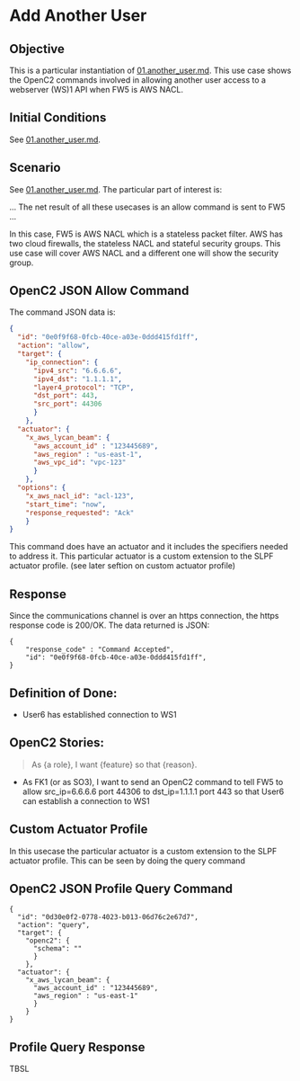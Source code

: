 # Add Another User

## Objective
This is a particular instantiation of 
[01.another_user.md](./01.another_user.md).
This use case shows the OpenC2 commands 
involved in allowing another user access to a webserver (WS)1 API
when FW5 is AWS NACL.

## Initial Conditions

See [01.another_user.md](./01.another_user.md).

## Scenario

See [01.another_user.md](./01.another_user.md).
The particular part of interest is:

... The net result of all these usecases is an allow command is sent to FW5 ...

In this case, FW5 is AWS NACL which is a stateless packet filter. 
AWS has two cloud firewalls, the stateless NACL and stateful security groups. 
This use case will cover AWS NACL and a different 
one will show the security group.

## OpenC2 JSON Allow Command
The command JSON data is:

```json
{
  "id": "0e0f9f68-0fcb-40ce-a03e-0ddd415fd1ff",
  "action": "allow",
  "target": {
    "ip_connection": {
      "ipv4_src": "6.6.6.6", 
      "ipv4_dst": "1.1.1.1", 
      "layer4_protocol": "TCP", 
      "dst_port": 443,
      "src_port": 44306
      }
    },
  "actuator": {
    "x_aws_lycan_beam": {
      "aws_account_id" : "123445689", 
      "aws_region" : "us-east-1",
      "aws_vpc_id": "vpc-123"
      }
    },
  "options": {
    "x_aws_nacl_id": "acl-123",
    "start_time": "now",
    "response_requested": "Ack"
    }
}
```

This command does have an actuator and it includes the 
specifiers needed to address it.
This particular actuator is a custom extension to the SLPF actuator profile.
(see later seftion on custom actuator profile)

## Response
Since the communications channel is over an https connection,
the https response code is 200/OK.
The data returned is JSON:
```
{
    "response_code" : "Command Accepted",
    "id": "0e0f9f68-0fcb-40ce-a03e-0ddd415fd1ff",
}
```

## Definition of Done:
  * User6 has established connection to WS1

## OpenC2 Stories:
> As {a role}, I want {feature} so that {reason}.
  * As FK1 (or as SO3), I want to send an OpenC2 command to tell FW5 to allow src_ip=6.6.6.6 port 44306 to dst_ip=1.1.1.1 port 443 so that User6 can establish a connection to WS1

## Custom Actuator Profile
In this usecase the particular actuator is a custom extension 
to the SLPF actuator profile.
This can be seen by doing the query command

## OpenC2 JSON Profile Query Command
```
{
  "id": "0d30e0f2-0778-4023-b013-06d76c2e67d7",
  "action": "query",
  "target": {
    "openc2": {
      "schema": ""
      }
    },
  "actuator": {
    "x_aws_lycan_beam": {
      "aws_account_id" : "123445689", 
      "aws_region" : "us-east-1"
      }
    }
}
```

## Profile Query Response
TBSL
